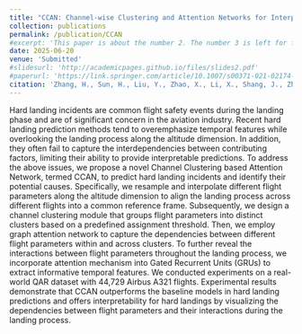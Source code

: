 ```yaml
---
title: "CCAN: Channel-wise Clustering and Attention Networks for Interpretable Hard Landing Prediction"
collection: publications
permalink: /publication/CCAN
#excerpt: 'This paper is about the number 2. The number 3 is left for future work.'
date: 2025-06-20
venue: 'Submitted'
#slidesurl: 'http://academicpages.github.io/files/slides2.pdf'
#paperurl: 'https://link.springer.com/article/10.1007/s00371-021-02174-7'
citation: 'Zhang, H., Sun, H., Liu, Y., Zhao, X., Li, X., Shang, J., Zheng, L.. (2025). CCAN: Channel-wise Clustering and Attention Networks for Interpretable Hard Landing Prediction.(Submitted)'
---
```


Hard landing incidents are common flight safety events during the landing phase and are of significant concern in the aviation industry. Recent hard landing prediction methods tend to overemphasize temporal features while overlooking the landing process along the altitude dimension. In addition, they often fail to capture the interdependencies between contributing factors, limiting their ability to provide interpretable predictions. To address the above issues, we propose a novel Channel Clustering based Attention Network, termed CCAN, to predict hard landing incidents and identify their potential causes. Specifically, we resample and interpolate different flight parameters along the altitude dimension to align the landing process across different flights into a common reference frame. Subsequently, we design a channel clustering module that groups flight parameters into distinct clusters based on a predefined assignment threshold. Then, we employ graph attention network to capture the dependencies between different flight parameters within and across clusters. To further reveal the interactions between flight parameters throughout the landing process, we incorporate attention mechanism into Gated Recurrent Units (GRUs) to extract informative temporal features. We conducted experiments on a real-world QAR dataset with 44,729 Airbus A321 flights. Experimental results demonstrate that CCAN outperforms the baseline models in hard landing predictions and offers interpretability for hard landings by visualizing the dependencies between flight parameters and their interactions during the landing process.
